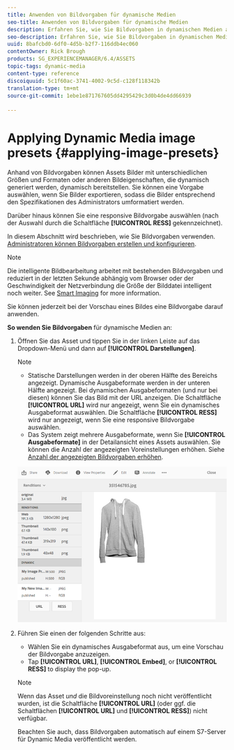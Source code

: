 ```yaml
---
title: Anwenden von Bildvorgaben für dynamische Medien
seo-title: Anwenden von Bildvorgaben für dynamische Medien
description: Erfahren Sie, wie Sie Bildvorgaben in dynamischen Medien anwenden
seo-description: Erfahren Sie, wie Sie Bildvorgaben in dynamischen Medien anwenden
uuid: 8bafcbd0-6df0-4d5b-b2f7-116ddb4ec060
contentOwner: Rick Brough
products: SG_EXPERIENCEMANAGER/6.4/ASSETS
topic-tags: dynamic-media
content-type: reference
discoiquuid: 5c1f60ac-3741-4002-9c5d-c128f118342b
translation-type: tm+mt
source-git-commit: 1ebe1e871767605dd4295429c3d0b4de4dd66939

---
```



# Applying Dynamic Media image presets {#applying-image-presets}

Anhand von Bildvorgaben können Assets Bilder mit unterschiedlichen Größen und Formaten oder anderen Bildeigenschaften, die dynamisch generiert werden, dynamisch bereitstellen. Sie können eine Vorgabe auswählen, wenn Sie Bilder exportieren, sodass die Bilder entsprechend den Spezifikationen des Administrators umformatiert werden.

Darüber hinaus können Sie eine responsive Bildvorgabe auswählen (nach der Auswahl durch die Schaltfläche **[!UICONTROL RESS]** gekennzeichnet).

In diesem Abschnitt wird beschrieben, wie Sie Bildvorgaben verwenden. [Administratoren können Bildvorgaben erstellen und konfigurieren](managing-image-presets.md).

>[!NOTE]
>
>Die intelligente Bildbearbeitung arbeitet mit bestehenden Bildvorgaben und reduziert in der letzten Sekunde abhängig vom Browser oder der Geschwindigkeit der Netzverbindung die Größe der Bilddatei intelligent noch weiter. See [Smart Imaging](imaging-faq.md) for more information.

Sie können jederzeit bei der Vorschau eines Bildes eine Bildvorgabe darauf anwenden.

**So wenden Sie Bildvorgaben** für dynamische Medien an:

1. Öffnen Sie das Asset und tippen Sie in der linken Leiste auf das Dropdown-Menü und dann auf **[!UICONTROL Darstellungen]**.

   >[!NOTE]
   >
   >* Statische Darstellungen werden in der oberen Hälfte des Bereichs angezeigt. Dynamische Ausgabeformate werden in der unteren Hälfte angezeigt. Bei dynamischen Ausgabeformaten (und nur bei diesen) können Sie das Bild mit der URL anzeigen. Die Schaltfläche **[!UICONTROL URL]** wird nur angezeigt, wenn Sie ein dynamisches Ausgabeformat auswählen. Die Schaltfläche **[!UICONTROL RESS]** wird nur angezeigt, wenn Sie eine responsive Bildvorgabe auswählen.
      >
      >
   * Das System zeigt mehrere Ausgabeformate, wenn Sie **[!UICONTROL Ausgabeformate]** in der Detailansicht eines Assets auswählen. Sie können die Anzahl der angezeigten Voreinstellungen erhöhen. Siehe [Anzahl der angezeigten Bildvorgaben erhöhen](managing-image-presets.md#increasing-or-decreasing-the-number-of-image-presets-that-display).


   ![chlimage_1-208](assets/chlimage_1-208.png)

1. Führen Sie einen der folgenden Schritte aus:

   * Wählen Sie ein dynamisches Ausgabeformat aus, um eine Vorschau der Bildvorgabe anzuzeigen.
   * Tap **[!UICONTROL URL]**, **[!UICONTROL Embed]**, or **[!UICONTROL RESS]** to display the pop-up.
   >[!NOTE]
   >
   >Wenn das Asset *und* die Bildvoreinstellung noch nicht veröffentlicht wurden, ist die Schaltfläche **[!UICONTROL URL]** (oder ggf. die Schaltflächen **[!UICONTROL URL]** und **[!UICONTROL RESS]**) nicht verfügbar.
   >
   >Beachten Sie auch, dass Bildvorgaben automatisch auf einem S7-Server für Dynamic Media veröffentlicht werden.


